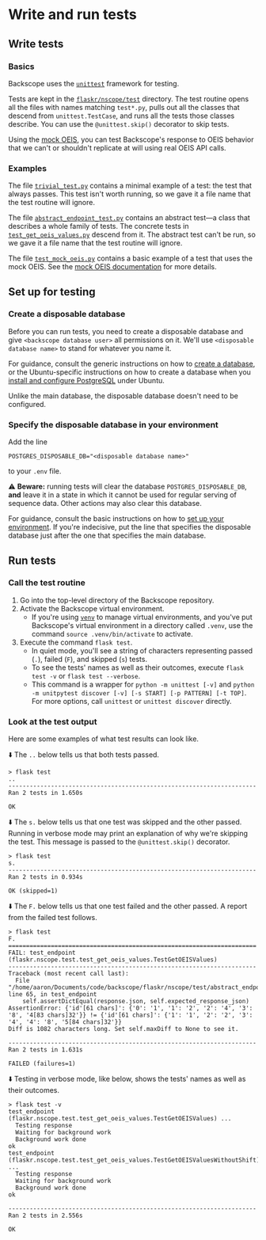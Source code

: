 # Write and run tests

## Write tests

### Basics

Backscope uses the [`unittest`](https://docs.python.org/3/library/unittest.html) framework for testing.

Tests are kept in the [`flaskr/nscope/test`](../flaskr/nscope/test) directory. The test routine opens all the files with names matching `test*.py`, pulls out all the classes that descend from `unittest.TestCase`, and runs all the tests those classes describe. You can use the `@unittest.skip()` decorator to skip tests.

Using the [mock OEIS](mock-oeis.md), you can test Backscope's response to OEIS behavior that we can't or shouldn't replicate at will using real OEIS API calls.

### Examples

The file [`trivial_test.py`](../flaskr/nscope/test/trivial_test.py) contains a minimal example of a test: the test that always passes. This test isn't worth running, so we gave it a file name that the test routine will ignore.

The file [`abstract_endpoint_test.py`](../flaskr/nscope/test/abstract_endpoint_test.py) contains an abstract test&mdash;a class that describes a whole family of tests. The concrete tests in [`test_get_oeis_values.py`](../flaskr/nscope/test/test_get_oeis_values.py) descend from it. The abstract test can't be run, so we gave it a file name that the test routine will ignore.

The file [`test_mock_oeis.py`](../flaskr/nscope/test/test_mock_oeis.py) contains a basic example of a test that uses the mock OEIS. See the [mock OEIS documentation](mock-oeis.md) for more details.

## Set up for testing

### Create a disposable database

Before you can run tests, you need to create a disposable database and give `<backscope database user>` all permissions on it. We'll use `<disposable database name>` to stand for whatever you name it.

For guidance, consult the generic instructions on how to [create a database](install-postgres.md#create-a-database), or the Ubuntu-specific instructions on how to create a database when you [install and configure PostgreSQL](install-ubuntu.md#install-and-configure-postgresql) under Ubuntu.

Unlike the main database, the disposable database doesn't need to be configured.

### Specify the disposable database in your environment

Add the line

```
POSTGRES_DISPOSABLE_DB="<disposable database name>"
```

to your `.env` file.

:warning: **Beware:** running tests will clear the database `POSTGRES_DISPOSABLE_DB`, **and** leave it in a state in which it cannot be used for regular serving of sequence data. Other actions may also clear this database.

For guidance, consult the basic instructions on how to [set up your environment](install-postgres.md#set-up-your-environment). If you're indecisive, put the line that specifies the disposable database just after the one that specifies the main database.

## Run tests

### Call the test routine

1. Go into the top-level directory of the Backscope repository.
2. Activate the Backscope virtual environment.
   + If you're using [`venv`](https://docs.python.org/3/library/venv.html) to manage virtual environments, and you've put Backscope's virtual environment in a directory called `.venv`, use the command `source .venv/bin/activate` to activate.
3. Execute the command `flask test`.
   + In quiet mode, you'll see a string of characters representing passed (`.`), failed (`F`), and skipped (`s`) tests.
   + To see the tests' names as well as their outcomes, execute `flask test -v` or `flask test --verbose`.
   + This command is a wrapper for `python -m unittest [-v]` and `python -m unitpytest discover [-v] [-s START] [-p PATTERN] [-t TOP]`. For more options, call `unittest` or `unittest discover` directly.

### Look at the test output

Here are some examples of what test results can look like.

:arrow_down: The `..` below tells us that both tests passed.

```
> flask test
..
----------------------------------------------------------------------
Ran 2 tests in 1.650s

OK
```

:arrow_down: The `s.` below tells us that one test was skipped and the other passed. Running in verbose mode may print an explanation of why we're skipping the test. This message is passed to the `@unittest.skip()` decorator.

```
> flask test
s.
----------------------------------------------------------------------
Ran 2 tests in 0.934s

OK (skipped=1)
```

:arrow_down: The `F.` below tells us that one test failed and the other passed. A report from the failed test follows.

```
> flask test
F.
======================================================================
FAIL: test_endpoint (flaskr.nscope.test.test_get_oeis_values.TestGetOEISValues)
----------------------------------------------------------------------
Traceback (most recent call last):
  File "/home/aaron/Documents/code/backscope/flaskr/nscope/test/abstract_endpoint_test.py", line 65, in test_endpoint
    self.assertDictEqual(response.json, self.expected_response_json)
AssertionError: {'id'[61 chars]': {'0': '1', '1': '2', '2': '4', '3': '8', '4[83 chars]32'}} != {'id'[61 chars]': {'1': '1', '2': '2', '3': '4', '4': '8', '5[84 chars]32'}}
Diff is 1082 characters long. Set self.maxDiff to None to see it.

----------------------------------------------------------------------
Ran 2 tests in 1.631s

FAILED (failures=1)
```

:arrow_down: Testing in verbose mode, like below, shows the tests' names as well as their outcomes.

```
> flask test -v
test_endpoint (flaskr.nscope.test.test_get_oeis_values.TestGetOEISValues) ... 
  Testing response
  Waiting for background work
  Background work done
ok
test_endpoint (flaskr.nscope.test.test_get_oeis_values.TestGetOEISValuesWithoutShift) ... 
  Testing response
  Waiting for background work
  Background work done
ok

----------------------------------------------------------------------
Ran 2 tests in 2.556s

OK
```
